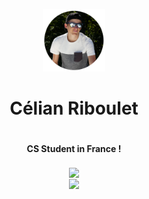 <p align="center"> 
  <img width="100" src="https://raw.githubusercontent.com/celian-rib/celian-rib/main/githubpic.png"/>
  <h1 align="center">Célian Riboulet<h1/>
    <h4 align="center">CS Student in France !<h4/>
<p/>
  


<p align="center">
  <img align="center" src="https://github-readme-stats.vercel.app/api?username=celian-rib&count_private=true&show_icons=true&theme=react&hide_border=true"> 
  <br />
  <img align="center" src="https://github-readme-stats.vercel.app/api/wakatime?username=celian_rib&theme=react&hide_border=true&layout=compact"> 
<p/>
